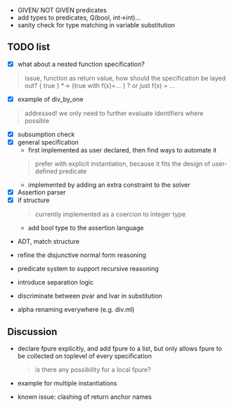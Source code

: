 - GIVEN/ NOT GIVEN predicates
- add types to predicates, Q(bool, int->int)...
- sanity check for type matching in variable substitution




## TODO list

- [x] what about a nested function specification?
> issue, function as return value, how should the specification be layed out? { true } *-> {true with f(x)=... } ? or just f(x) = ...
  - [x] example of div_by_one
  > addressed! we only need to further evaluate identifiers where possible
- [x] subsumption check
- [x] general specification
  - first implemented as user declared, then find ways to automate it
  > prefer with explicit instantiation, because it fits the design of user-defined predicate
  - implemented by adding an extra constraint to the solver
- [x] Assertion parser
- [x] if structure
  > currently implemented as a coercion to integer type
  - add bool type to the assertion language
- ADT, match structure
- refine the disjunctive normal form reasoning
- predicate system to support recursive reasoning
- introduce separation logic

- discriminate between pvar and lvar in substitution
- alpha renaming everywhere (e.g. div.ml)

## Discussion

- declare fpure explicitly, and add fpure to a list, but only allows fpure to be collected on toplevel of every specification
  > is there any possibility for a local fpure?




- example for multiple instantiations

- known issue: clashing of return anchor names